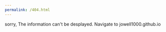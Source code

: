 ```yaml
---
permalink: /404.html
---
```

sorry, The information can't be desplayed. 
Navigate to jowell1000.github.io
